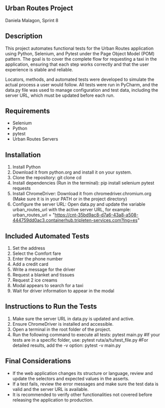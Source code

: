 ## Urban Routes Project

Daniela Malagon, Sprint 8

## Description

This project automates functional tests for the Urban Routes application using Python, Selenium, and Pytest under the Page Object Model (POM) pattern. The goal is to cover the complete flow for requesting a taxi in the application, ensuring that each step works correctly and that the user experience is stable and reliable.

Locators, methods, and automated tests were developed to simulate the actual process a user would follow. All tests were run in PyCharm, and the data.py file was used to manage configuration and test data, including the server URL, which must be updated before each run.

## Requirements
- Selenium
- Python
- pytest
- Urban Routes Servers

## Installation
1. Install Python
2. Download it from python.org and install it on your system.
3. Clone the repository: git clone <repository-URL>  cd <repository-name>
4. Install dependencies (Run in the terminal): pip install selenium pytest requests
5. Install ChromeDriver: Download it from chromedriver.chromium.org (Make sure it is in your PATH or in the project directory)
6. Configure the server URL: Open data.py and update the variable urban_routes_url with the active server URL, for example:
    urban_routes_url = "https://cnt-35bd9ac8-d7a6-43a8-a508-444759dd0ac3.containerhub.tripleten-services.com?lng=es"

## Included Automated Tests
1. Set the address
2. Select the Comfort fare
3. Enter the phone number
4. Add a credit card
5. Write a message for the driver
6. Request a blanket and tissues
7. Request 2 ice creams
8. Modal appears to search for a taxi
9. Wait for driver information to appear in the modal

## Instructions to Run the Tests
1. Make sure the server URL in data.py is updated and active.
2. Ensure ChromeDriver is installed and accessible.
3. Open a terminal in the root folder of the project.
4. Run the following command to execute all tests:
pytest main.py
   #If your tests are in a specific folder, use:
     pytest ruta/a/tu/test_file.py
   #For detailed results, add the -v option:
     pytest -v main.py

## Final Considerations
- If the web application changes its structure or language, review and update the selectors and expected values in the asserts.
- If a test fails, review the error messages and make sure the test data is valid and the server URL is available.
- It is recommended to verify other functionalities not covered before releasing the application to production.
